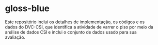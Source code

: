 # gloss-blue
Este repositório inclui os detalhes de implementação, os códigos e os dados do DVC-CSI, que identifica a atividade de varrer o piso por meio da análise de dados CSI e inclui o conjunto de dados usado para sua avaliação.
